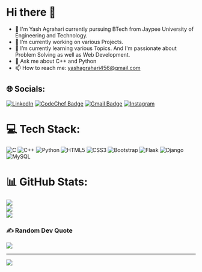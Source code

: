 # Hi there 👋
- 💫 I'm Yash Agrahari currently pursuing BTech from Jaypee University of Engineering and Technology.
- 🔭 I’m currently working on various Projects.
- 🌱 I’m currently learning various Topics. And I'm passionate about Problem Solving as well as Web Development.
- 💬 Ask me about C++ and Python
- 📫 How to reach me: yashagrahari456@gmail.com


## 🌐 Socials:
[![LinkedIn](https://img.shields.io/badge/LinkedIn-%230077B5.svg?logo=linkedin&logoColor=white)](https://linkedin.com/in/yashagrahari) 
[![CodeChef Badge](https://img.shields.io/badge/Codechef-%23B92B27.svg?&style=flat-square&logo=Codechef&logoColor=white)](https://www.codechef.com/users/yash_agrahari) 
[![Gmail Badge](https://img.shields.io/badge/-yashagrahari456@gmail.com-c14438?style=flat-square&logo=Gmail&logoColor=white&link=mailto:yashagrahari456@gmail.com)](mailto:yashagrahari456@gmail.com)
[![Instagram](https://img.shields.io/badge/Instagram-%23E4405F.svg?logo=Instagram&logoColor=white)](https://instagram.com/yash._agrahari) 

# 💻 Tech Stack:
![C](https://img.shields.io/badge/c-%2300599C.svg?style=for-the-badge&logo=c&logoColor=white) 
![C++](https://img.shields.io/badge/c++-%2300599C.svg?style=for-the-badge&logo=c%2B%2B&logoColor=white) 
![Python](https://img.shields.io/badge/python-3670A0?style=for-the-badge&logo=python&logoColor=ffdd54) 
![HTML5](https://img.shields.io/badge/html5-%23E34F26.svg?style=for-the-badge&logo=html5&logoColor=white) 
![CSS3](https://img.shields.io/badge/css3-%231572B6.svg?style=for-the-badge&logo=css3&logoColor=white) 
![Bootstrap](https://img.shields.io/badge/bootstrap-%23563D7C.svg?style=for-the-badge&logo=bootstrap&logoColor=white)
![Flask](https://img.shields.io/badge/flask-%23000.svg?style=for-the-badge&logo=flask&logoColor=white) 
![Django](https://img.shields.io/badge/django-%23092E20.svg?style=for-the-badge&logo=django&logoColor=white)
![MySQL](https://img.shields.io/badge/mysql-%2300f.svg?style=for-the-badge&logo=mysql&logoColor=white)

# 📊 GitHub Stats:
![](https://github-readme-stats.vercel.app/api?username=Yashagrahari07&theme=dark&hide_border=false&include_all_commits=true&count_private=false)<br/>
![](https://github-readme-streak-stats.herokuapp.com/?user=Yashagrahari07&theme=dark&hide_border=false)<br/>
![](https://github-readme-stats.vercel.app/api/top-langs/?username=Yashagrahari07&theme=dark&hide_border=false&include_all_commits=true&count_private=false&layout=compact)

### ✍️ Random Dev Quote
![](https://quotes-github-readme.vercel.app/api?type=horizontal&theme=radical)

---
[![](https://visitcount.itsvg.in/api?id=Yashagrahari07&icon=0&color=0)](https://visitcount.itsvg.in)

